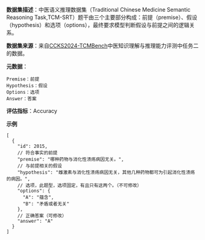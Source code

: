 **数据集描述**：中医语义推理数据集（Traditional Chinese Medicine Semantic Reasoning Task,TCM-SRT）题干由三个主要部分构成：前提（premise）、假设（hypothesis）和选项（options），最终要求模型判断假设与前提之间的逻辑关系。

**数据集来源**：来自[CCKS2024-TCMBench](https://tianchi.aliyun.com/competition/entrance/532204label)中医知识理解与推理能力评测中任务二的数据。

**元数据**：

```
Premise：前提
Hypothesis：假设
Options：选项
Answer：答案
```

**评估指标**：Accuracy

**示例**

```
[
  {
    "id": 2015,
    // 符合事实的前提
    "premise": "哪种药物与消化性溃疡病因无关。",
    // 与前提相关的假设
    "hypothesis": "雌激素与消化性溃疡病因无关，其他几种药物都可为引起消化性溃疡的病因。",
    // 选项，此题型，选项固定，有且只有这两个。（不可修改）
    "options": {
      "A": "蕴含",
      "B": "矛盾或者无关"
    },
    // 正确答案（可修改）
    "answer": "A"
  }
]
```


